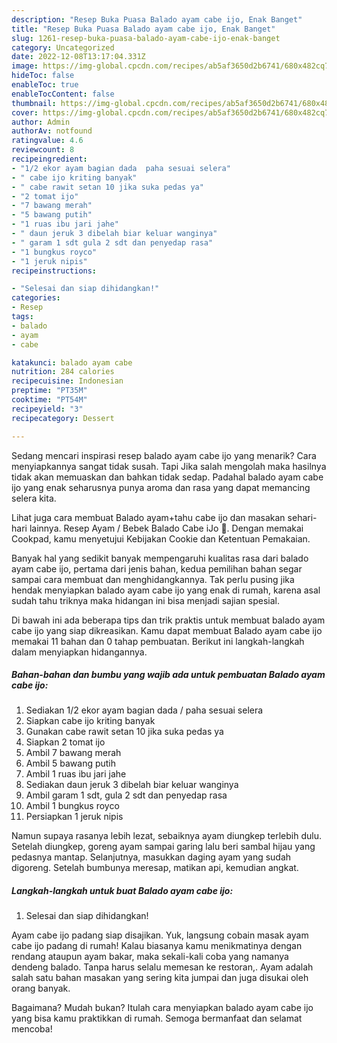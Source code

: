 ```yaml
---
description: "Resep Buka Puasa Balado ayam cabe ijo, Enak Banget"
title: "Resep Buka Puasa Balado ayam cabe ijo, Enak Banget"
slug: 1261-resep-buka-puasa-balado-ayam-cabe-ijo-enak-banget
category: Uncategorized
date: 2022-12-08T13:17:04.331Z
image: https://img-global.cpcdn.com/recipes/ab5af3650d2b6741/680x482cq70/balado-ayam-cabe-ijo-foto-resep-utama.jpg
hideToc: false
enableToc: true
enableTocContent: false
thumbnail: https://img-global.cpcdn.com/recipes/ab5af3650d2b6741/680x482cq70/balado-ayam-cabe-ijo-foto-resep-utama.jpg
cover: https://img-global.cpcdn.com/recipes/ab5af3650d2b6741/680x482cq70/balado-ayam-cabe-ijo-foto-resep-utama.jpg
author: Admin
authorAv: notfound
ratingvalue: 4.6
reviewcount: 8
recipeingredient:
- "1/2 ekor ayam bagian dada  paha sesuai selera"
- " cabe ijo kriting banyak"
- " cabe rawit setan 10 jika suka pedas ya"
- "2 tomat ijo"
- "7 bawang merah"
- "5 bawang putih"
- "1 ruas ibu jari jahe"
- " daun jeruk 3 dibelah biar keluar wanginya"
- " garam 1 sdt gula 2 sdt dan penyedap rasa"
- "1 bungkus royco"
- "1 jeruk nipis"
recipeinstructions:

- "Selesai dan siap dihidangkan!"
categories:
- Resep
tags:
- balado
- ayam
- cabe

katakunci: balado ayam cabe 
nutrition: 284 calories
recipecuisine: Indonesian
preptime: "PT35M"
cooktime: "PT54M"
recipeyield: "3"
recipecategory: Dessert

---
```



Sedang mencari inspirasi resep balado ayam cabe ijo yang menarik? Cara menyiapkannya sangat tidak susah. Tapi Jika salah mengolah maka hasilnya tidak akan memuaskan dan bahkan tidak sedap. Padahal balado ayam cabe ijo yang enak seharusnya punya aroma dan rasa yang dapat memancing selera kita.


Lihat juga cara membuat Balado ayam+tahu cabe ijo dan masakan sehari-hari lainnya. Resep Ayam / Bebek Balado Cabe iJo 🥰. Dengan memakai Cookpad, kamu menyetujui Kebijakan Cookie dan Ketentuan Pemakaian.

Banyak hal yang sedikit banyak mempengaruhi kualitas rasa dari balado ayam cabe ijo, pertama dari jenis bahan, kedua pemilihan bahan segar sampai cara membuat dan menghidangkannya. Tak perlu pusing jika hendak menyiapkan balado ayam cabe ijo yang enak di rumah, karena asal sudah tahu triknya maka hidangan ini bisa menjadi sajian spesial.


Di bawah ini ada beberapa tips dan trik praktis untuk membuat balado ayam cabe ijo yang siap dikreasikan. Kamu dapat membuat Balado ayam cabe ijo memakai 11 bahan dan 0 tahap pembuatan. Berikut ini langkah-langkah dalam menyiapkan hidangannya.

<!--inarticleads1-->

##### Bahan-bahan dan bumbu yang wajib ada untuk pembuatan Balado ayam cabe ijo:

1. Sediakan 1/2 ekor ayam bagian dada / paha sesuai selera
1. Siapkan  cabe ijo kriting banyak
1. Gunakan  cabe rawit setan 10 jika suka pedas ya
1. Siapkan 2 tomat ijo
1. Ambil 7 bawang merah
1. Ambil 5 bawang putih
1. Ambil 1 ruas ibu jari jahe
1. Sediakan  daun jeruk 3 dibelah biar keluar wanginya
1. Ambil  garam 1 sdt, gula 2 sdt dan penyedap rasa
1. Ambil 1 bungkus royco
1. Persiapkan 1 jeruk nipis


Namun supaya rasanya lebih lezat, sebaiknya ayam diungkep terlebih dulu. Setelah diungkep, goreng ayam sampai garing lalu beri sambal hijau yang pedasnya mantap. Selanjutnya, masukkan daging ayam yang sudah digoreng. Setelah bumbunya meresap, matikan api, kemudian angkat. 

<!--inarticleads2-->

##### Langkah-langkah untuk buat Balado ayam cabe ijo:


1. Selesai dan siap dihidangkan!

Ayam cabe ijo padang siap disajikan. Yuk, langsung cobain masak ayam cabe ijo padang di rumah! Kalau biasanya kamu menikmatinya dengan rendang ataupun ayam bakar, maka sekali-kali coba yang namanya dendeng balado. Tanpa harus selalu memesan ke restoran,. Ayam adalah salah satu bahan masakan yang sering kita jumpai dan juga disukai oleh orang banyak. 

Bagaimana? Mudah bukan? Itulah cara menyiapkan balado ayam cabe ijo yang bisa kamu praktikkan di rumah. Semoga bermanfaat dan selamat mencoba!
